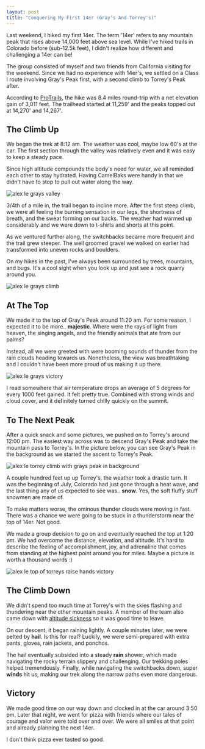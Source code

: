 ```yaml
---
layout: post
title: "Conquering My First 14er (Gray's And Torrey's)"
---
```


Last weekend, I hiked my first 14er. The term '14er' refers to any mountain peak that rises above 14,000 feet above sea level. While I've hiked trails in Colorado before (sub-12.5k feet), I didn't realize how different and challenging a 14er can be!

The group consisted of myself and two friends from California visiting for the weekend. Since we had no experience with 14er's, we settled on a Class I route involving Gray's Peak first, with a second climb to Torrey's Peak after.

According to [ProTrails][1], the hike was 8.4 miles round-trip with a net elevation gain of 3,011 feet. The trailhead started at 11,259' and the peaks topped out at 14,270' and 14,267'.

## The Climb Up ##

We began the trek at 8:12 am. The weather was cool, maybe low 60's at the car. The first section through the valley was relatively even and it was easy to keep a steady pace.

Since high altitude compounds the body's need for water, we all reminded each other to stay hydrated. Having CamelBaks were handy in that we didn't have to stop to pull out water along the way.

![alex le grays valley](/assets/grays_valley.jpg)

3/4th of a mile in, the trail began to incline more. After the first steep climb, we were all feeling the burning sensation in our legs, the shortness of breath, and the sweat forming on our backs. The weather had warmed up considerably and we were down to t-shirts and shorts at this point.

As we ventured further along, the switchbacks became more frequent and the trail grew steeper. The well groomed gravel we walked on earlier had transformed into uneven rocks and boulders.

On my hikes in the past, I've always been surrounded by trees, mountains, and bugs. It's a cool sight when you look up and just see a rock quarry around you.

![alex le grays climb](/assets/grays_climb.jpg)

## At The Top ##

We made it to the top of Gray's Peak around 11:20 am. For some reason, I expected it to be more.. **majestic**. Where were the rays of light from heaven, the singing angels, and the friendly animals that ate from our palms?

Instead, all we were greeted with were booming sounds of thunder from the rain clouds heading towards us. Nonetheless, the view was breathtaking and I couldn't have been more proud of us making it up there.

![alex le grays victory](/assets/grays_victory.jpg)

I read somewhere that air temperature drops an average of 5 degrees for every 1000 feet gained. It felt pretty true. Combined with strong winds and cloud cover, and it definitely turned chilly quickly on the summit.

## To The Next Peak ##

After a quick snack and some pictures, we pushed on to Torrey's around 12:00 pm. The easiest way across was to descend Gray's Peak and take the mountain pass to Torrey's. In the picture below, you can see Gray's Peak in the background as we started the ascent to Torrey's Peak.

![alex le torrey climb with grays peak in background](/assets/torreys_climb2.jpg)

A couple hundred feet up up Torrey's, the weather took a drastic turn. It was the beginning of July, Colorado had just gone through a heat wave, and the last thing any of us expected to see was.. **snow**. Yes, the soft fluffy stuff snowmen are made of.

To make matters worse, the ominous thunder clouds were moving in fast. There was a chance we were going to be stuck in a thunderstorm near the top of 14er. Not good.

We made a group decision to go on and eventually reached the top at 1:20 pm. We had overcome the distance, elevation, and altitude. It's hard to describe the feeling of accomplishment, joy, and adrenaline that comes from standing at the highest point around you for miles. Maybe a picture *is* worth a thousand words :)

![alex le top of torreys raise hands victory](/assets/torreys_victory.jpg)

## The Climb Down ##

We didn't spend too much time at Torrey's with the skies flashing and thundering near the other mountain peaks. A member of the team also came down with [altitude sickness][2] so it was good time to leave.

On our descent, it began raining lightly. A couple minutes later, we were pelted by **hail**. Is this for real? Luckily, we were semi-prepared with extra pants, gloves, rain jackets, and ponchos.

The hail eventually subsided into a steady **rain** shower, which made navigating the rocky terrain slippery and challenging. Our trekking poles helped tremendously. Finally, while navigating the switchbacks down, super **winds** hit us, making our trek along the narrow paths even more dangerous.

## Victory ##

We made good time on our way down and clocked in at the car around 3:50 pm. Later that night, we went for pizza with friends where our tales of courage and valor were told over and over. We were all smiles at that point and already planning the next 14er.

I don't think pizza ever tasted so good.

[1]: http://www.protrails.com/trails/view/384/summit_county_eagle_county_clear_creek_county/grays_peak_and_torreys_peak
[2]: http://www.ncbi.nlm.nih.gov/pubmedhealth/PMH0001190/
